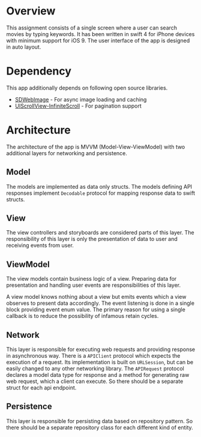 # Overview

This assignment consists of a single screen where a user can search movies by typing keywords. It has been written in swift 4 for iPhone devices with minimum support for iOS 9. The user interface of the app is designed in auto layout.

# Dependency

This app additionally depends on following open source libraries.
* [SDWebImage](https://github.com/rs/SDWebImage) - For async image loading and caching
* [UIScrollView-InfiniteScroll](https://github.com/pronebird/UIScrollView-InfiniteScroll) - For pagination support

# Architecture

The architecture of the app is MVVM (Model-View-ViewModel) with two additional layers for networking and persistence.

## Model

The models are implemented as data only structs. The models defining API responses implement `Decodable` protocol for mapping response data to swift structs.

## View

The view controllers and storyboards are considered parts of this layer. The responsibility of this layer is only the presentation of data to user and receiving events from user.

## ViewModel

The view models contain business logic of a view. Preparing data for presentation and handling user events are responsibilities of this layer.

A view model knows nothing about a view but emits events which a view observes to present data accordingly. The event listening is done in a single block providing event enum value. The primary reason for using a single callback is to reduce the possibility of infamous retain cycles.

## Network

This layer is responsible for executing web requests and providing response in asynchronous way. There is a `APIClient` protocol which expects the execution of a request. Its implementation is built on `URLSession`, but can be easily changed to any other networking library. The `APIRequest` protocol declares a model data type for response and a method for generating raw web request, which a client can execute.  So there should be a separate struct for each api endpoint.

## Persistence

This layer is responsible for persisting data based on repository pattern. So there should be a separate repository class for each different kind of entity.
